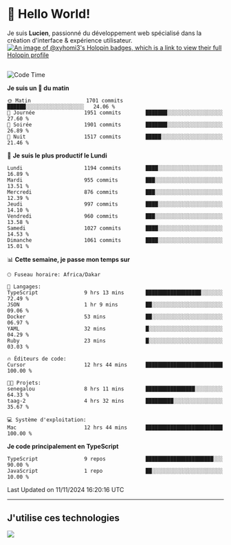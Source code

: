 # 👋 Hello World!

Je suis **Lucien**, passionné du développement web spécialisé dans la création d'interface & expérience utilisateur.
[![An image of @xyhomi3's Holopin badges, which is a link to view their full Holopin profile](https://holopin.me/xyhomi3)](https://holopin.io/@xyhomi3)

##

<!--START_SECTION:waka-->
![Code Time](http://img.shields.io/badge/Code%20Time-2%2C506%20hrs%2024%20mins-blue)

**Je suis un 🐤 du matin** 

```text
🌞 Matin                  1701 commits        ██████░░░░░░░░░░░░░░░░░░░   24.06 % 
🌆 Journée                1951 commits        ███████░░░░░░░░░░░░░░░░░░   27.60 % 
🌃 Soirée                 1901 commits        ███████░░░░░░░░░░░░░░░░░░   26.89 % 
🌙 Nuit                   1517 commits        █████░░░░░░░░░░░░░░░░░░░░   21.46 % 
```
📅 **Je suis le plus productif le Lundi** 

```text
Lundi                    1194 commits        ████░░░░░░░░░░░░░░░░░░░░░   16.89 % 
Mardi                    955 commits         ███░░░░░░░░░░░░░░░░░░░░░░   13.51 % 
Mercredi                 876 commits         ███░░░░░░░░░░░░░░░░░░░░░░   12.39 % 
Jeudi                    997 commits         ████░░░░░░░░░░░░░░░░░░░░░   14.10 % 
Vendredi                 960 commits         ███░░░░░░░░░░░░░░░░░░░░░░   13.58 % 
Samedi                   1027 commits        ████░░░░░░░░░░░░░░░░░░░░░   14.53 % 
Dimanche                 1061 commits        ████░░░░░░░░░░░░░░░░░░░░░   15.01 % 
```


📊 **Cette semaine, je passe mon temps sur** 

```text
🕑︎ Fuseau horaire: Africa/Dakar

💬 Langages: 
TypeScript               9 hrs 13 mins       ██████████████████░░░░░░░   72.49 % 
JSON                     1 hr 9 mins         ██░░░░░░░░░░░░░░░░░░░░░░░   09.06 % 
Docker                   53 mins             ██░░░░░░░░░░░░░░░░░░░░░░░   06.97 % 
YAML                     32 mins             █░░░░░░░░░░░░░░░░░░░░░░░░   04.29 % 
Ruby                     23 mins             █░░░░░░░░░░░░░░░░░░░░░░░░   03.03 % 

🔥 Éditeurs de code: 
Cursor                   12 hrs 44 mins      █████████████████████████   100.00 % 

🐱‍💻 Projets: 
senegalou                8 hrs 11 mins       ████████████████░░░░░░░░░   64.33 % 
taag-2                   4 hrs 32 mins       █████████░░░░░░░░░░░░░░░░   35.67 % 

💻 Système d'exploitation: 
Mac                      12 hrs 44 mins      █████████████████████████   100.00 % 
```

**Je code principalement en TypeScript** 

```text
TypeScript               9 repos             ██████████████████████░░░   90.00 % 
JavaScript               1 repo              ██░░░░░░░░░░░░░░░░░░░░░░░   10.00 % 
```




 Last Updated on 11/11/2024 16:20:16 UTC
<!--END_SECTION:waka-->
---

## J'utilise ces technologies

<p align="left">
  <a href="https://skillicons.dev">
    <img src="https://skillicons.dev/icons?i=ts,js,md,scss,tailwind,react,docker,express,astro,vite,nextjs,vercel,figma,ableton" />
  </a>
</p>

